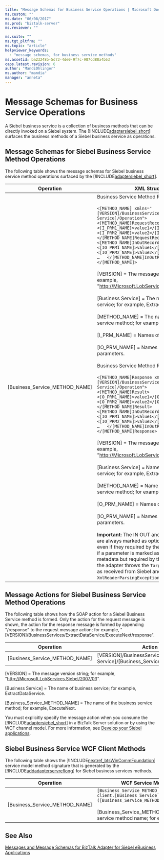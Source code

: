 ```yaml
---
title: "Message Schemas for Business Service Operations | Microsoft Docs"
ms.custom: ""
ms.date: "06/08/2017"
ms.prod: "biztalk-server"
ms.reviewer: ""

ms.suite: ""
ms.tgt_pltfrm: ""
ms.topic: "article"
helpviewer_keywords: 
  - "message schemas, for business service methods"
ms.assetid: ba23248b-5d73-4de0-9f7c-987cd88a4b63
caps.latest.revision: 6
author: "MandiOhlinger"
ms.author: "mandia"
manager: "anneta"
---
```

# Message Schemas for Business Service Operations
A Siebel business service is a collection of business methods that can be directly invoked on a Siebel system. The [!INCLUDE[adaptersiebel_short](../../includes/adaptersiebel-short-md.md)] surfaces the business methods of a Siebel business service as operations.  

## Message Schemas for Siebel Business Service Method Operations  
 The following table shows the message schemas for Siebel business service method operations surfaced by the [!INCLUDE[adaptersiebel_short](../../includes/adaptersiebel-short-md.md)].  


|           Operation            |                                                                                                                                                                                                                                                                                                                                                                                                                                                                                                                                                                                                                                                                                                                                                                                                                                                                                                                                                                                                                                                                                    XML Structure                                                                                                                                                                                                                                                                                                                                                                                                                                                                                                                                                                                                                                                                                                                                                                                                                                                                                                                                                                                                                                                                                    |                                                                                                                                                                                       Description                                                                                                                                                                                        |
|--------------------------------|-------------------------------------------------------------------------------------------------------------------------------------------------------------------------------------------------------------------------------------------------------------------------------------------------------------------------------------------------------------------------------------------------------------------------------------------------------------------------------------------------------------------------------------------------------------------------------------------------------------------------------------------------------------------------------------------------------------------------------------------------------------------------------------------------------------------------------------------------------------------------------------------------------------------------------------------------------------------------------------------------------------------------------------------------------------------------------------------------------------------------------------------------------------------------------------------------------------------------------------------------------------------------------------------------------------------------------------------------------------------------------------------------------------------------------------------------------------------------------------------------------------------------------------------------------------------------------------------------------------------------------------------------------------------------------------------------------------------------------------------------------------------------------------------------------------------------------------------------------------------------------------------------------------------------------------------------------------------------------------------------------------------------------------------------------------------------------------------------------------------------------------------------------------------------------------|------------------------------------------------------------------------------------------------------------------------------------------------------------------------------------------------------------------------------------------------------------------------------------------------------------------------------------------------------------------------------------------|
| [Business_Service_METHOD_NAME] | Business Service Method Request message:<br /><br /> `<[METHOD_NAME] xmlns="[VERSION]/BusinessServices/[Business Service]/Operation">   <[METHOD_NAME]RequestRecord>     <[I_PRM1_NAME]>value1</[I_PRM1_NAME]>     <[I_PRM2_NAME]>value2</[I_PRM2_NAME]>     …   </[METHOD_NAME]RequestRecord>   <[METHOD_NAME]InOutRecord>     <[IO_PRM1_NAME]>value1</[IO_PRM1_NAME]>     <[IO_PRM2_NAME]>value2</[IO_PRM2_NAME]>     …   </[METHOD_NAME]InOutRecord> </[METHOD_NAME]>`<br /><br /> [VERSION] = The message version string; for example, "<http://Microsoft.LobServices.Siebel/2007/03>".<br /><br /> [Business Service] = The name of business service; for example, ExtractDataService.<br /><br /> [METHOD_NAME] = The name of the business service method; for example, ExecuteNext.<br /><br /> [I_PRM_NAME] = Names of IN parameters.<br /><br /> [IO_PRM_NAME] = Names of IN OUT parameters.<br /><br /> Business Service Method Response message:<br /><br /> `<[METHOD_NAME]Response xmlns="[VERSION]/BusinessServices/[Business Service]/Operation">   <[METHOD_NAME]Result>     <[O_PRM1_NAME]>value1</[O_PRM1_NAME]>     <[O_PRM2_NAME]>value2</[O_PRM2_NAME]>     …   </[METHOD_NAME]Result>   <[METHOD_NAME]InOutRecord>     <[IO_PRM1_NAME]>value1</[IO_PRM1_NAME]>     <[IO_PRM2_NAME]>value2</[IO_PRM2_NAME]>     …   </[METHOD_NAME]InOutRecord > </[METHOD_NAME]Response>`<br /><br /> [VERSION] = The message version string; for example, "<http://Microsoft.LobServices.Siebel/2007/03>".<br /><br /> [Business Service] = Name of business service; for example, ExtractDataService.<br /><br /> [METHOD_NAME] = Name of the business service method; for example, ExecuteNext.<br /><br /> [O_PRM_NAME] = Names of OUT parameters.<br /><br /> [IO_PRM_NAME] = Names of INOUT parameters.<br /><br /> **Important:** The IN OUT and OUT parameters are always marked as optional in the metadata, even if they required by the Siebel system. So, if a parameter is marked as optional in the metadata but required by the Siebel system, the adapter throws the `TargetSystemException` as received from Siebel and not the `XmlReaderParsingException`. | The Siebel business service method is surfaced as an operation name.<br /><br /> - IN, IN OUT and OUT parameters are supported.<br /><br /> - Hierarchical types are surfaced as strings. The Siebel adapter does not validate the values passed for these strings. If these values do not conform to the schemas expected by the Siebel system, a run-time exception will be generated. |

## Message Actions for Siebel Business Service Method Operations  
 The following table shows how the SOAP action for a Siebel Business Service method is formed. Only the action for the request message is shown, the action for the response message is formed by appending "/response" to the request message action; for example, "[VERSION]/BusinessServices/ExtractDataService/ExecuteNext/response".  

|Operation|Action|Description|  
|---------------|------------|-----------------|  
|[Business_Service_METHOD_NAME]|[VERSION]/BusinessServices/[Business Service]/[Business_Service_METHOD_NAME]|[VERSION]/BusinessServices/ExtractDataService/ExecuteNext|  

 [VERSION] = The message version string; for example, "<http://Microsoft.LobServices.Siebel/2007/03>".  

 [Business Service] = The name of business service; for example, ExtractDataService.  

 [Business_Service_METHOD_NAME] = The name of the business service method; for example, ExecuteNext.  

 You must explicitly specify the message action when you consume the [!INCLUDE[adaptersiebel_short](../../includes/adaptersiebel-short-md.md)] in a BizTalk Server solution or by using the WCF channel model. For more information, see [Develop your Siebel applications](../../adapters-and-accelerators/adapter-siebel/develop-your-siebel-applications.md).  

## Siebel Business Service WCF Client Methods  
 The following table shows the [!INCLUDE[nextref_btsWinCommFoundation](../../includes/nextref-btswincommfoundation-md.md)] service model method signature that is generated by the [!INCLUDE[addadapterservreflong](../../includes/addadapterservreflong-md.md)] for Siebel business services methods.  

|Operation|WCF Service Model Method|  
|---------------|------------------------------|  
|[Business_Service_METHOD_NAME]|`[Business_Service_METHOD_NAME]ResponseRecord client.[Business_Service_METHOD_NAME]([Business_Service_METHOD_NAME]RequestRecord);`<br /><br /> [Business_Service_METHOD_NAME] = Business service method name; for example, ExecuteNext.|  

## See Also  
 [Messages and Message Schemas for BizTalk Adapter for Siebel eBusiness Applications](../../adapters-and-accelerators/adapter-siebel/messages-and-message-schemas-for-siebel-adapter-in-biztalk.md)